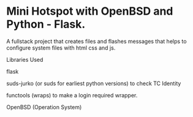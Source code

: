 # Mini Hotspot with OpenBSD and Python - Flask.
A fullstack project that creates files and flashes messages that helps to configure system files with html css and js. 

Libraries Used 

flask 

suds-jurko (or suds for earliest python versions) to check TC Identity 

functools (wraps) to make a login required wrapper.

OpenBSD (Operation System)
